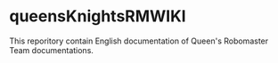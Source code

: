 # queensKnightsRMWIKI
This reporitory contain English documentation of Queen's Robomaster Team documentations. 

